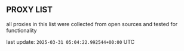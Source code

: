 ## PROXY LIST

all proxies in this list were collected from open sources and tested for functionality

last update: `2025-03-31 05:04:22.992544+00:00` UTC
